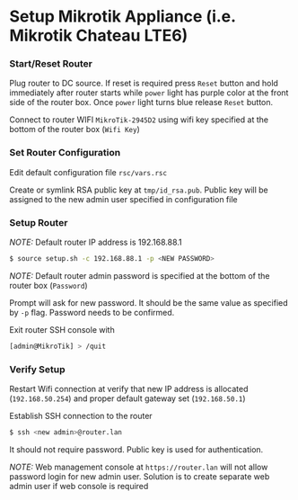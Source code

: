 # Setup Mikrotik Appliance (i.e. Mikrotik Chateau LTE6)

### Start/Reset Router

Plug router to DC source. If reset is required press `Reset` button and hold immediately after router starts while `power` light has purple color at the front side of the router box. Once `power` light turns blue release `Reset` button.

Connect to router WIFI `MikroTik-2945D2` using wifi key specified at the bottom of the router box (`Wifi Key`)

### Set Router Configuration

Edit default configuration file `rsc/vars.rsc`

Create or symlink RSA public key at `tmp/id_rsa.pub`. Public key will be assigned to the new admin user specified in configuration file

### Setup Router
*NOTE:* Default router IP address is 192.168.88.1

```bash
$ source setup.sh -c 192.168.88.1 -p <NEW PASSWORD>
```

*NOTE:* Default router admin password is specified at the bottom of the router box (`Password`)

Prompt will ask for new password. It should be the same value as specified by `-p` flag. Password needs to be confirmed.

Exit router SSH console with

```bash
[admin@MikroTik] > /quit
```

### Verify Setup

Restart Wifi connection at verify that new IP address is allocated (`192.168.50.254`) and proper default gateway set (`192.168.50.1`)

Establish SSH connection to the router 

```bash
$ ssh <new admin>@router.lan
```

It should not require password. Public key is used for authentication.

*NOTE:* Web management console at `https://router.lan` will not allow password login for new admin user. Solution is to create separate web admin user if web console is required
